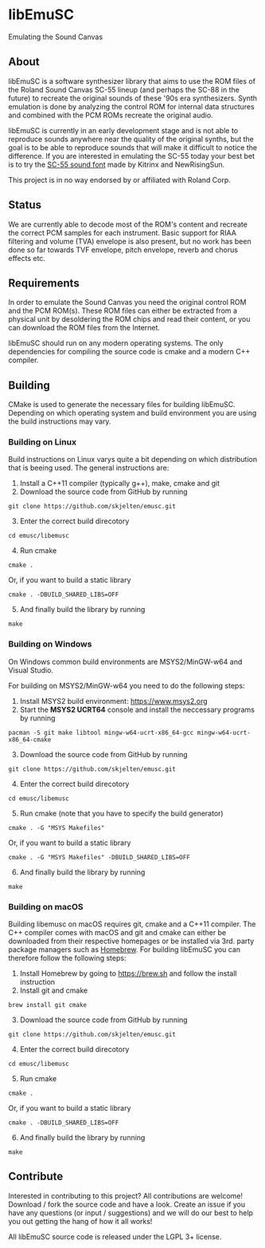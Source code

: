 # libEmuSC
Emulating the Sound Canvas

## About
libEmuSC is a software synthesizer library that aims to use the ROM files of the Roland Sound Canvas SC-55 lineup (and perhaps the SC-88 in the future) to recreate the original sounds of these '90s era synthesizers. Synth emulation is done by analyzing the control ROM for internal data structures and combined with the PCM ROMs recreate the original audio.

libEmuSC is currently in an early development stage and is not able to reproduce sounds anywhere near the quality of the original synths, but the goal is to be able to reproduce sounds that will make it difficult to notice the difference. If you are interested in emulating the SC-55 today your best bet is to try the [SC-55 sound font](https://github.com/Kitrinx/SC55_Soundfont) made by Kitrinx and NewRisingSun.

This project is in no way endorsed by or affiliated with Roland Corp.

## Status
We are currently able to decode most of the ROM's content and recreate the correct PCM samples for each instrument. Basic support for RIAA filtering and volume (TVA) envelope is also present, but no work has been done so far towards TVF envelope, pitch envelope, reverb and chorus effects etc.

## Requirements
In order to emulate the Sound Canvas you need the original control ROM and the PCM ROM(s). These ROM files can either be extracted from a physical unit by desoldering the ROM chips and read their content, or you can download the ROM files from the Internet.

libEmuSC should run on any modern operating systems. The only dependencies for compiling the source code is cmake and a modern C++ compiler.


## Building
CMake is used to generate the necessary files for building libEmuSC. Depending on which operating system and build environment you are using the build instructions may vary.

### Building on Linux
Build instructions on Linux varys quite a bit depending on which distribution that is beeing used. The general instructions are:
1. Install a C++11 compiler (typically g++), make, cmake and git
2. Download the source code from GitHub by running
```
git clone https://github.com/skjelten/emusc.git
```
3. Enter the correct build direcotory
```
cd emusc/libemusc
```
4. Run cmake
```
cmake .
```
Or, if you want to build a static library
```
cmake . -DBUILD_SHARED_LIBS=OFF
```
5. And finally build the library by running
```
make
```


### Building on Windows
On Windows common build environments are MSYS2/MinGW-w64 and Visual Studio.

For building on MSYS2/MinGW-w64 you need to do the following steps:

1. Install MSYS2 build environment: https://www.msys2.org
2. Start the **MSYS2 UCRT64** console and install the neccessary programs by running
```
pacman -S git make libtool mingw-w64-ucrt-x86_64-gcc mingw-w64-ucrt-x86_64-cmake
```
3. Download the source code from GitHub by running
```
git clone https://github.com/skjelten/emusc.git
```
4. Enter the correct build direcotory
```
cd emusc/libemusc
```
5. Run cmake (note that you have to specify the build generator)
```
cmake . -G "MSYS Makefiles"
```
Or, if you want to build a static library
```
cmake . -G "MSYS Makefiles" -DBUILD_SHARED_LIBS=OFF
```
6. And finally build the library by running
```
make
```

### Building on macOS
Building libemusc on macOS requires git, cmake and a C++11 compiler. The C++ compiler comes with macOS and git and cmake can either be downloaded from their respective homepages or be installed via 3rd. party package managers such as [Homebrew](https://brew.sh). For building libEmuSC you can therefore follow the following steps:

1. Install Homebrew by going to https://brew.sh and follow the install instruction
2. Install git and cmake
```
brew install git cmake
```
3. Download the source code from GitHub by running
```
git clone https://github.com/skjelten/emusc.git
```
4. Enter the correct build direcotory
```
cd emusc/libemusc
```
5. Run cmake
```
cmake .
```
Or, if you want to build a static library
```
cmake . -DBUILD_SHARED_LIBS=OFF
```
6. And finally build the library by running
```
make
```

## Contribute
Interested in contributing to this project? All contributions are welcome! Download / fork the source code and have a look. Create an issue if you have any questions (or input / suggestions) and we will do our best to help you out getting the hang of how it all works!

All libEmuSC source code is released under the LGPL 3+ license.
